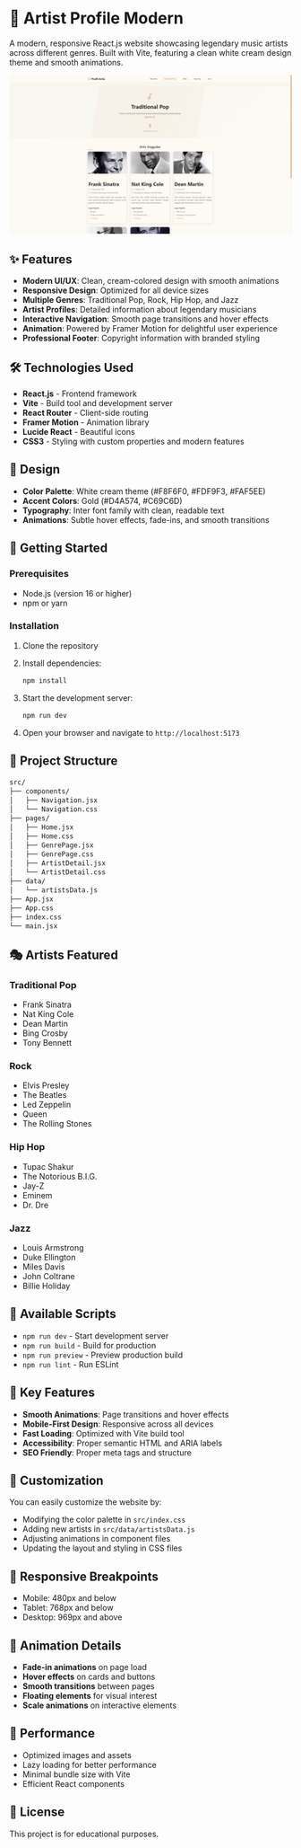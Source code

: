 # 🎵 Artist Profile Modern

A modern, responsive React.js website showcasing legendary music artists across different genres. Built with Vite, featuring a clean white cream design theme and smooth animations.

![image](screenshots.png)

## ✨ Features

- **Modern UI/UX**: Clean, cream-colored design with smooth animations
- **Responsive Design**: Optimized for all device sizes
- **Multiple Genres**: Traditional Pop, Rock, Hip Hop, and Jazz
- **Artist Profiles**: Detailed information about legendary musicians
- **Interactive Navigation**: Smooth page transitions and hover effects
- **Animation**: Powered by Framer Motion for delightful user experience
- **Professional Footer**: Copyright information with branded styling

## 🛠️ Technologies Used

- **React.js** - Frontend framework
- **Vite** - Build tool and development server
- **React Router** - Client-side routing
- **Framer Motion** - Animation library
- **Lucide React** - Beautiful icons
- **CSS3** - Styling with custom properties and modern features

## 🎨 Design

- **Color Palette**: White cream theme (#F8F6F0, #FDF9F3, #FAF5EE)
- **Accent Colors**: Gold (#D4A574, #C69C6D)
- **Typography**: Inter font family with clean, readable text
- **Animations**: Subtle hover effects, fade-ins, and smooth transitions

## 🚀 Getting Started

### Prerequisites

- Node.js (version 16 or higher)
- npm or yarn

### Installation

1. Clone the repository
2. Install dependencies:

   ```bash
   npm install
   ```

3. Start the development server:

   ```bash
   npm run dev
   ```

4. Open your browser and navigate to `http://localhost:5173`

## 📁 Project Structure

```
src/
├── components/
│   ├── Navigation.jsx
│   └── Navigation.css
├── pages/
│   ├── Home.jsx
│   ├── Home.css
│   ├── GenrePage.jsx
│   ├── GenrePage.css
│   ├── ArtistDetail.jsx
│   └── ArtistDetail.css
├── data/
│   └── artistsData.js
├── App.jsx
├── App.css
├── index.css
└── main.jsx
```

## 🎭 Artists Featured

### Traditional Pop

- Frank Sinatra
- Nat King Cole
- Dean Martin
- Bing Crosby
- Tony Bennett

### Rock

- Elvis Presley
- The Beatles
- Led Zeppelin
- Queen
- The Rolling Stones

### Hip Hop

- Tupac Shakur
- The Notorious B.I.G.
- Jay-Z
- Eminem
- Dr. Dre

### Jazz

- Louis Armstrong
- Duke Ellington
- Miles Davis
- John Coltrane
- Billie Holiday

## 🎯 Available Scripts

- `npm run dev` - Start development server
- `npm run build` - Build for production
- `npm run preview` - Preview production build
- `npm run lint` - Run ESLint

## 🌟 Key Features

- **Smooth Animations**: Page transitions and hover effects
- **Mobile-First Design**: Responsive across all devices
- **Fast Loading**: Optimized with Vite build tool
- **Accessibility**: Proper semantic HTML and ARIA labels
- **SEO Friendly**: Proper meta tags and structure

## 🔧 Customization

You can easily customize the website by:

- Modifying the color palette in `src/index.css`
- Adding new artists in `src/data/artistsData.js`
- Adjusting animations in component files
- Updating the layout and styling in CSS files

## 📱 Responsive Breakpoints

- Mobile: 480px and below
- Tablet: 768px and below
- Desktop: 969px and above

## 🎨 Animation Details

- **Fade-in animations** on page load
- **Hover effects** on cards and buttons
- **Smooth transitions** between pages
- **Floating elements** for visual interest
- **Scale animations** on interactive elements

## 🚀 Performance

- Optimized images and assets
- Lazy loading for better performance
- Minimal bundle size with Vite
- Efficient React components

## 📄 License

This project is for educational purposes.
